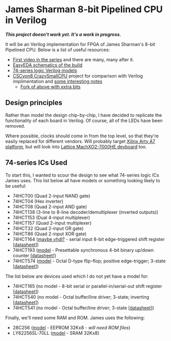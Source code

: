 # James Sharman 8-bit Pipelined CPU in Verilog
***This project doesn't work yet. It's a work in progress.***

It will be an Verilog implementation for FPGA of James Sharman's 8-bit Pipelined CPU.
Below is a list of useful resources:
- [First video in the series](https://www.youtube.com/watch?v=KEwL2P8IGaA) and there are many, many after it.
- [EasyEDA schematics of the build](https://easyeda.com/weirdboyjim)
- [74-series logic Verilog models](https://github.com/TimRudy/ice-chips-verilog/blob/master/device-index.md)
- [CSCvon8 CrazySmallCPU](https://github.com/DoctorWkt/CSCvon8) project for comparison with Verilog implimentation and [some interesting notes](https://github.com/DoctorWkt/CSCvon8/blob/master/Docs/implementation_notes.md)
  - [Fork of above with extra bits](https://github.com/davidclifford/CSCvon8)

## Design principles
Rather than model the design chip-by-chip, I have decided to replicate the functionality of each board in Verilog. Of course, all of the LEDs have been removed.

Where possible, clocks should come in from the top level, so that they're easily replaced for different vendors. Will probably target [Xilinx Arty A7 platform](https://www.xilinx.com/products/boards-and-kits/arty.html), but will look into [Lattice MachXO2-7000HE devboard](https://www.latticesemi.com/products/developmentboardsandkits/machxo2breakoutboard) too.

## 74-series ICs Used
To start this, I wanted to scour the design to see what 74-series logic ICs James uses. This list below all have models or something looking likely to be useful:
- 74HCT00 (Quad 2-input NAND gate)
- 74HCT04 (Hex inverter)
- 74HCT08 (Quad 2-input AND gate)
- 74HCT138 (3-line to 8-line decoder/demultiplexer (inverted outputs))
- 74HCT153 (Dual 4-input multiplexer)
- 74HCT157 (Quad 2-input multiplexer)
- 74HCT32 (Quad 2-input OR gate)
- 74HCT86 (Quad 2-input XOR gate)
- 74HCT164 ([maybe vhdl?](https://hub.docker.com/r/handskettiso/74164-serialin-parallelout-shift-register-vhdl) - serial input 8-bit edge-triggered shift register [[datasheet](https://assets.nexperia.com/documents/data-sheet/74HC_HCT164.pdf])])
- 74HCT193 ([model](https://github.com/alfishe/74xxx/blob/master/rtl/sn74xxxx.sv) - Presettable synchronous 4-bit binary up/down counter [[datasheet](https://assets.nexperia.com/documents/data-sheet/74HC_HCT193.pdf)])
- 74HCT574 ([model](https://github.com/DoctorWkt/CSCvon8/blob/master/74574.v) - Octal D-type flip-flop; positive edge-trigger; 3-state [[datasheet](https://assets.nexperia.com/documents/data-sheet/74HC_HCT574.pdf)])

The list below are devices used which I do not yet have a model for:
- 74HCT165 (no model - 8-bit serial or parallel-in/serial-out shift register [[datasheet](https://assets.nexperia.com/documents/data-sheet/74HC_HCT165.pdf)])
- 74HCT540 (no model - Octal buffer/line driver; 3-state; inverting [[datasheet](https://assets.nexperia.com/documents/data-sheet/74HC_HCT540.pdf)])
- 74HCT541 (no model - Octal buffer/line driver; 3-state [[datasheet](https://assets.nexperia.com/documents/data-sheet/74HC_HCT541.pdf)])

Finally, we'll need some RAM and ROM. James uses the following:
- 28C256 ([model](https://github.com/DoctorWkt/CSCvon8/blob/master/rom.v) - EEPROM 32Kx8 - *will need ROM files*)
- LY62256SL-70LL ([model](https://github.com/DoctorWkt/CSCvon8/blob/master/ram.v) - SRAM 32Kx8)
